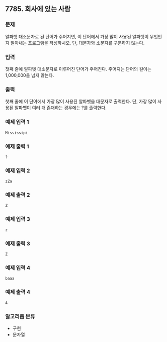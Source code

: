 ## 7785. 회사에 있는 사람

### 문제
알파벳 대소문자로 된 단어가 주어지면, 이 단어에서 가장 많이 사용된 알파벳이 무엇인지 알아내는 프로그램을 작성하시오. 단, 대문자와 소문자를 구분하지 않는다.

### 입력
첫째 줄에 알파벳 대소문자로 이루어진 단어가 주어진다. 주어지는 단어의 길이는 1,000,000을 넘지 않는다.

### 출력
첫째 줄에 이 단어에서 가장 많이 사용된 알파벳을 대문자로 출력한다. 단, 가장 많이 사용된 알파벳이 여러 개 존재하는 경우에는 ?를 출력한다.


### 예제 입력 1
```
Mississipi
```

### 예제 출력 1
``` 
?
```

### 예제 입력 2
```
zZa
```

### 예제 출력 2
```
Z
```

### 예제 입력 3
```
z
```

### 예제 출력 3
```
Z
```

### 예제 입력 4
```
baaa
```

### 예제 출력 4
```
A
```


### 알고리즘 분류
- 구현
- 문자열
  
#
